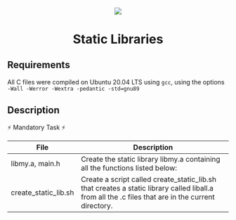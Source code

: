 <h4 align="center">
<div classHeaderSticker>
<img src="https://media.giphy.com/media/xT9IgzoKnwFNmISR8I/giphy.gif"/>
</div>
<h1 align="center"> Static Libraries </h1>
</h4>

## Requirements
All C files were compiled on Ubuntu 20.04 LTS using `gcc`, using the options `-Wall -Werror -Wextra -pedantic -std=gnu89`

## Description

:zap: Mandatory Task :zap:

| File                 | Description                                                                                                                                        |
|----------------------|----------------------------------------------------------------------------------------------------------------------------------------------------|
| libmy.a, main.h      | Create the static library libmy.a containing all the functions listed below:                                                                       |
| create_static_lib.sh | Create a script called create_static_lib.sh that creates a static library called liball.a from all the .c files that are in the current directory. |

